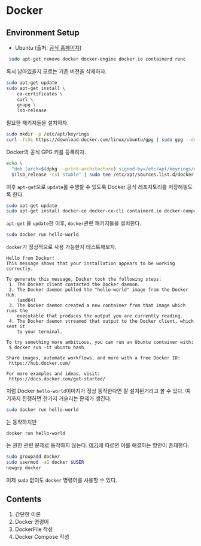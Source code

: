 # Docker
## Environment Setup
- Ubuntu (출처: [공식 홈페이지](https://docs.docker.com/engine/install/ubuntu/))
```bash
 sudo apt-get remove docker docker-engine docker.io containerd runc
```
혹시 남아있을지 모르는 기존 버전을 삭제하자.

```bash
sudo apt-get update
sudo apt-get install \
    ca-certificates \
    curl \
    gnupg \
    lsb-release
```
필요한 패키지들을 설치하자.
```bash
sudo mkdir -p /etc/apt/keyrings
curl -fsSL https://download.docker.com/linux/ubuntu/gpg | sudo gpg --dearmor -o /etc/apt/keyrings/docker.gpg
```
Docker의 공식 GPG 키를 등록하자.
```bash
echo \
  "deb [arch=$(dpkg --print-architecture) signed-by=/etc/apt/keyrings/docker.gpg] https://download.docker.com/linux/ubuntu \
  $(lsb_release -cs) stable" | sudo tee /etc/apt/sources.list.d/docker.list > /dev/null
```
이후 `apt-get`으로 `update`를 수행할 수 있도록 Docker 공식 레포지토리를 저장해놓도록 한다.
```bash
sudo apt-get update
sudo apt-get install docker-ce docker-ce-cli containerd.io docker-compose-plugin
```
`apt-get` 을 `update`한 이후, `docker`관련 패키지들을 설치한다.

```bash
sudo docker run hello-world
```
`docker`가 정상적으로 사용 가능한지 테스트해보자.
```
Hello from Docker!
This message shows that your installation appears to be working correctly.

To generate this message, Docker took the following steps:
 1. The Docker client contacted the Docker daemon.
 2. The Docker daemon pulled the "hello-world" image from the Docker Hub.
    (amd64)
 3. The Docker daemon created a new container from that image which runs the
    executable that produces the output you are currently reading.
 4. The Docker daemon streamed that output to the Docker client, which sent it
    to your terminal.

To try something more ambitious, you can run an Ubuntu container with:
 $ docker run -it ubuntu bash

Share images, automate workflows, and more with a free Docker ID:
 https://hub.docker.com/

For more examples and ideas, visit:
 https://docs.docker.com/get-started/
```
처럼 Docker `hello-world`이미지가 정상 동작한다면 잘 설치된거라고 볼 수 있다. 여기까지 진행하면 한가지 거슬리는 문제가 생긴다.
```bash
sudo docker run hello-world
```
는 동작하지만
```
docker run hello-world
```
는 권한 관련 문제로 동작하지 않는다. [여기](https://stackoverflow.com/questions/48957195/how-to-fix-docker-got-permission-denied-issue)에 따르면 이를 해결하는 방안이 존재한다. 
```bash
sudo groupadd docker
sudo usermod -aG docker $USER
newgrp docker
```
이제 `sudo` 없이도 `docker` 명령어를 사용할 수 있다.
## Contents
1. 간단한 이론
2. Docker 명령어
3. DockerFile 작성
4. Docker Compose 작성